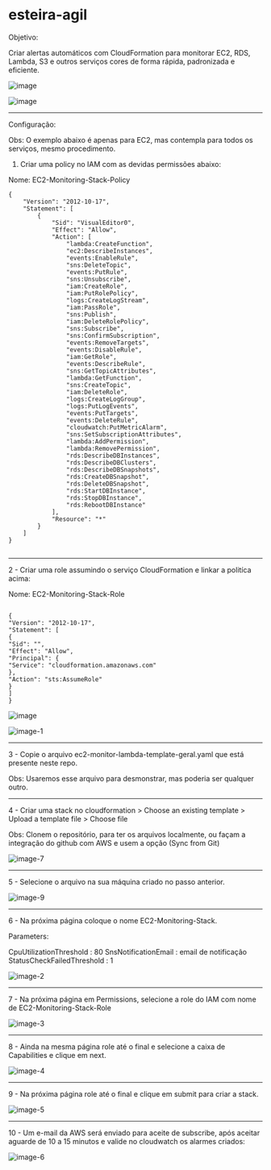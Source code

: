 # esteira-agil


Objetivo:

Criar alertas automáticos com CloudFormation para monitorar EC2, RDS, Lambda, S3  e outros serviços cores de forma rápida, padronizada e eficiente.

![image](https://github.com/user-attachments/assets/0588a88c-5d2e-4b01-94b4-0bd2a2922ee9)



![image](https://github.com/user-attachments/assets/b748c58a-1deb-4995-9c59-daddf6d7cd63)

--------------------------------------------------------------------------------------------------------------------------------------------------------------

Configuração:

Obs: O exemplo abaixo é apenas para EC2, mas contempla para todos os serviços, mesmo procedimento.

1. Criar uma policy no IAM com as devidas permissões abaixo:

Nome: EC2-Monitoring-Stack-Policy

```
{
	"Version": "2012-10-17",
	"Statement": [
		{
			"Sid": "VisualEditor0",
			"Effect": "Allow",
			"Action": [
				"lambda:CreateFunction",
				"ec2:DescribeInstances",
				"events:EnableRule",
				"sns:DeleteTopic",
				"events:PutRule",
				"sns:Unsubscribe",
				"iam:CreateRole",
				"iam:PutRolePolicy",
				"logs:CreateLogStream",
				"iam:PassRole",
				"sns:Publish",
				"iam:DeleteRolePolicy",
				"sns:Subscribe",
				"sns:ConfirmSubscription",
				"events:RemoveTargets",
				"events:DisableRule",
				"iam:GetRole",
				"events:DescribeRule",
				"sns:GetTopicAttributes",
				"lambda:GetFunction",
				"sns:CreateTopic",
				"iam:DeleteRole",
				"logs:CreateLogGroup",
				"logs:PutLogEvents",
				"events:PutTargets",
				"events:DeleteRule",
				"cloudwatch:PutMetricAlarm",
				"sns:SetSubscriptionAttributes",
				"lambda:AddPermission",
				"lambda:RemovePermission",
				"rds:DescribeDBInstances",
				"rds:DescribeDBClusters",
				"rds:DescribeDBSnapshots",
				"rds:CreateDBSnapshot",
				"rds:DeleteDBSnapshot",
				"rds:StartDBInstance",
				"rds:StopDBInstance",
				"rds:RebootDBInstance"
			],
			"Resource": "*"
		}
	]
}
  
```
-----------------------------------------------------------------------------------------------------------------------------------------------------------------------------------------

2 - Criar uma role assumindo o serviço CloudFormation e linkar a politíca acima:

Nome: EC2-Monitoring-Stack-Role

```

{
"Version": "2012-10-17",
"Statement": [
{
"Sid": "",
"Effect": "Allow",
"Principal": {
"Service": "cloudformation.amazonaws.com"
},
"Action": "sts:AssumeRole"
}
]
}
```
![image](https://github.com/user-attachments/assets/df6b8b3f-c920-4779-89ed-611ec3c8a6df)

![image-1](https://github.com/user-attachments/assets/31864d4a-bd90-4c32-b74f-686f0e4e11b2)

____________________________________________________________________________________________________________________________________________________________________________________________

3 - Copie o arquivo ec2-monitor-lambda-template-geral.yaml que está presente neste repo.

Obs: Usaremos esse arquivo para desmonstrar, mas poderia ser qualquer outro.

____________________________________________________________________________________________________________________________________________________________________________________________

4 - Criar uma stack no cloudformation > Choose an existing template > Upload a template file > Choose file

Obs: Clonem o repositório, para ter os arquivos localmente, ou façam a integração do github com AWS e usem a opção (Sync from Git)

![image-7](https://github.com/user-attachments/assets/de594f19-546b-42bb-b64e-4a8805bdcb97)

--------------------------------------------------------------------------------------------------------------------------------------------------------------------------------------------

5 - Selecione o arquivo na sua máquina criado no passo anterior.

![image-9](https://github.com/user-attachments/assets/7eafd73a-fdf2-451c-a469-74820afb441d)

_____________________________________________________________________________________________________________________________________________________________________________________________

6 - Na próxima página coloque o nome EC2-Monitoring-Stack.

Parameters:

CpuUtilizationThreshold : 80
SnsNotificationEmail : email de notificação
StatusCheckFailedThreshold : 1

![image-2](https://github.com/user-attachments/assets/0e478c15-ac6e-4d2b-9511-3d6cd0393064)

---------------------------------------------------------------------------------------------------------------------------------------------------------------------------------------------

7 - Na próxima página em Permissions, selecione a role do IAM com nome de EC2-Monitoring-Stack-Role

![image-3](https://github.com/user-attachments/assets/beb17322-08b2-4436-8ea8-9ac476d8dc13)

_____________________________________________________________________________________________________________________________________________________________________________________________


8 - Ainda na mesma página role até o final e selecione a caixa de Capabilities e clique em next.

![image-4](https://github.com/user-attachments/assets/d5db45f3-39f5-458c-978d-de4e0beb2037)


______________________________________________________________________________________________________________________________________________________________________________________________



9 - Na próxima página role até o final e clique em submit para criar a stack.


![image-5](https://github.com/user-attachments/assets/08ab8564-b6b6-4def-aed0-d497db8c5539)

______________________________________________________________________________________________________________________________________________________________________________________________


 10 - Um e-mail da AWS será enviado para aceite de subscribe, após aceitar aguarde de 10 a 15 minutos e valide no cloudwatch os alarmes criados:


![image-6](https://github.com/user-attachments/assets/4087c5ff-4a6a-419f-b01d-78a99a518132)
